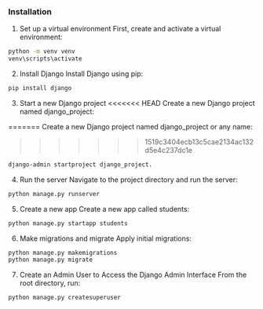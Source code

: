 ### Installation

1. Set up a virtual environment
   First, create and activate a virtual environment:

```bash
python -m venv venv
venv\scripts\activate
```

2. Install Django
   Install Django using pip:

```bash
pip install django
```

3. Start a new Django project
<<<<<<< HEAD
   Create a new Django project named django_project:

=======
Create a new Django project named django_project or any name:
>>>>>>> 1519c3404ecb13c5cae2134ac132d5e4c237dc1e
```bash
django-admin startproject django_project.
```

4. Run the server
   Navigate to the project directory and run the server:

```bash
python manage.py runserver
```

5. Create a new app
   Create a new app called students:

```bash
python manage.py startapp students
```

6. Make migrations and migrate
   Apply initial migrations:

```bash
python manage.py makemigrations
python manage.py migrate
```
7. Create an Admin User to Access the Django Admin Interface
From the root directory, run:
```
python manage.py createsuperuser
```

